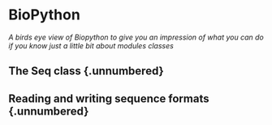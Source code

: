 # BioPython

*A birds eye view of Biopython to give you an impression of what you can do if you know just a little bit about modules classes*

## The Seq class  {.unnumbered}


## Reading and writing sequence formats  {.unnumbered}